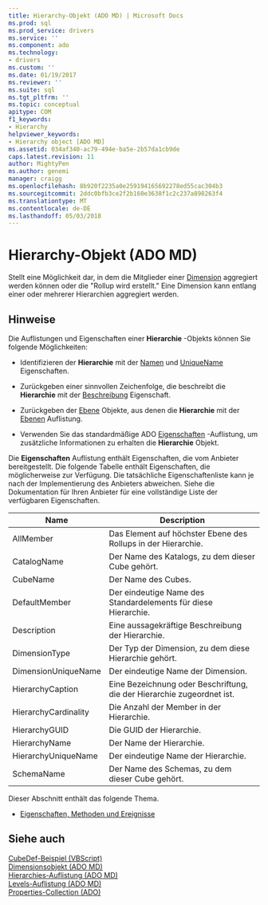 ```yaml
---
title: Hierarchy-Objekt (ADO MD) | Microsoft Docs
ms.prod: sql
ms.prod_service: drivers
ms.service: ''
ms.component: ado
ms.technology:
- drivers
ms.custom: ''
ms.date: 01/19/2017
ms.reviewer: ''
ms.suite: sql
ms.tgt_pltfrm: ''
ms.topic: conceptual
apitype: COM
f1_keywords:
- Hierarchy
helpviewer_keywords:
- Hierarchy object [ADO MD]
ms.assetid: 034af340-ac79-494e-ba5e-2b57da1cb9de
caps.latest.revision: 11
author: MightyPen
ms.author: genemi
manager: craigg
ms.openlocfilehash: 8b920f2235a0e259194165692278ed55cac304b3
ms.sourcegitcommit: 2ddc0bfb3ce2f2b160e3638f1c2c237a898263f4
ms.translationtype: MT
ms.contentlocale: de-DE
ms.lasthandoff: 05/03/2018
---
```

# <a name="hierarchy-object-ado-md"></a>Hierarchy-Objekt (ADO MD)
Stellt eine Möglichkeit dar, in dem die Mitglieder einer [Dimension](../../../ado/reference/ado-md-api/dimension-object-ado-md.md) aggregiert werden können oder die "Rollup wird erstellt." Eine Dimension kann entlang einer oder mehrerer Hierarchien aggregiert werden.  
  
## <a name="remarks"></a>Hinweise  
 Die Auflistungen und Eigenschaften einer **Hierarchie** -Objekts können Sie folgende Möglichkeiten:  
  
-   Identifizieren der **Hierarchie** mit der [Namen](../../../ado/reference/ado-md-api/name-property-ado-md.md) und [UniqueName](../../../ado/reference/ado-md-api/uniquename-property-ado-md.md) Eigenschaften.  
  
-   Zurückgeben einer sinnvollen Zeichenfolge, die beschreibt die **Hierarchie** mit der [Beschreibung](../../../ado/reference/ado-md-api/description-property-ado-md.md) Eigenschaft.  
  
-   Zurückgeben der [Ebene](../../../ado/reference/ado-md-api/level-object-ado-md.md) Objekte, aus denen die **Hierarchie** mit der [Ebenen](../../../ado/reference/ado-md-api/levels-collection-ado-md.md) Auflistung.  
  
-   Verwenden Sie das standardmäßige ADO [Eigenschaften](../../../ado/reference/ado-api/properties-collection-ado.md) -Auflistung, um zusätzliche Informationen zu erhalten die **Hierarchie** Objekt.  
  
 Die **Eigenschaften** Auflistung enthält Eigenschaften, die vom Anbieter bereitgestellt. Die folgende Tabelle enthält Eigenschaften, die möglicherweise zur Verfügung. Die tatsächliche Eigenschaftenliste kann je nach der Implementierung des Anbieters abweichen. Siehe die Dokumentation für Ihren Anbieter für eine vollständige Liste der verfügbaren Eigenschaften.  
  
|Name|Description|  
|----------|-----------------|  
|AllMember|Das Element auf höchster Ebene des Rollups in der Hierarchie.|  
|CatalogName|Der Name des Katalogs, zu dem dieser Cube gehört.|  
|CubeName|Der Name des Cubes.|  
|DefaultMember|Der eindeutige Name des Standardelements für diese Hierarchie.|  
|Description|Eine aussagekräftige Beschreibung der Hierarchie.|  
|DimensionType|Der Typ der Dimension, zu dem diese Hierarchie gehört.|  
|DimensionUniqueName|Der eindeutige Name der Dimension.|  
|HierarchyCaption|Eine Bezeichnung oder Beschriftung, die der Hierarchie zugeordnet ist.|  
|HierarchyCardinality|Die Anzahl der Member in der Hierarchie.|  
|HierarchyGUID|Die GUID der Hierarchie.|  
|HierarchyName|Der Name der Hierarchie.|  
|HierarchyUniqueName|Der eindeutige Name der Hierarchie.|  
|SchemaName|Der Name des Schemas, zu dem dieser Cube gehört.|  
  
 Dieser Abschnitt enthält das folgende Thema.  
  
-   [Eigenschaften, Methoden und Ereignisse](../../../ado/reference/ado-md-api/hierarchy-object-properties-methods-and-events.md)  
  
## <a name="see-also"></a>Siehe auch  
 [CubeDef-Beispiel (VBScript)](../../../ado/reference/ado-md-api/cubedef-example-vbscript.md)   
 [Dimensionsobjekt (ADO MD)](../../../ado/reference/ado-md-api/dimension-object-ado-md.md)   
 [Hierarchies-Auflistung (ADO MD)](../../../ado/reference/ado-md-api/hierarchies-collection-ado-md.md)   
 [Levels-Auflistung (ADO MD)](../../../ado/reference/ado-md-api/levels-collection-ado-md.md)   
 [Properties-Collection (ADO)](../../../ado/reference/ado-api/properties-collection-ado.md)
